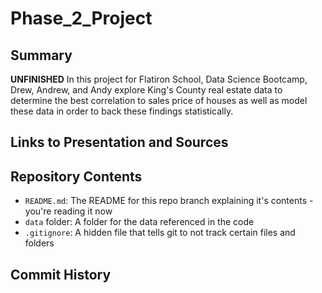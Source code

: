 # Phase_2_Project

## Summary
**UNFINISHED**
In this project for Flatiron School, Data Science Bootcamp, Drew, Andrew, and Andy explore King's County real estate data to determine the best correlation to sales price of houses as well as model these data in order to back these findings statistically.

## Links to Presentation and Sources

## Repository Contents

- `README.md`: The README for this repo branch explaining it's contents - you're reading it now
- `data` folder: A folder for the data referenced in the code
- `.gitignore`: A hidden file that tells git to not track certain files and folders

## Commit History

